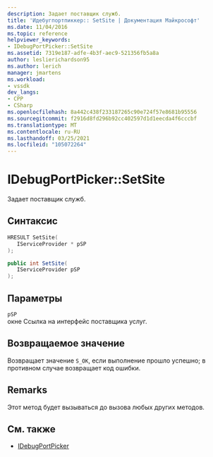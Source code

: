 ```yaml
---
description: Задает поставщик служб.
title: 'Идебугпортпиккер:: SetSite | Документация Майкрософт'
ms.date: 11/04/2016
ms.topic: reference
helpviewer_keywords:
- IDebugPortPicker::SetSite
ms.assetid: 7319e187-adfe-4b3f-aec9-521356fb5a8a
author: leslierichardson95
ms.author: lerich
manager: jmartens
ms.workload:
- vssdk
dev_langs:
- CPP
- CSharp
ms.openlocfilehash: 8a442c438f233187265c90e724f57e8681b95556
ms.sourcegitcommit: f2916d8fd296b92cc402597d1d1eecda4f6cccbf
ms.translationtype: MT
ms.contentlocale: ru-RU
ms.lasthandoff: 03/25/2021
ms.locfileid: "105072264"
---
```

# <a name="idebugportpickersetsite"></a>IDebugPortPicker::SetSite
Задает поставщик служб.

## <a name="syntax"></a>Синтаксис

```cpp
HRESULT SetSite(
   IServiceProvider * pSP
);
```

```csharp
public int SetSite(
   IServiceProvider pSP
);
```

## <a name="parameters"></a>Параметры
`pSP`\
окне Ссылка на интерфейс поставщика услуг.

## <a name="return-value"></a>Возвращаемое значение
 Возвращает значение `S_OK`, если выполнение прошло успешно; в противном случае возвращает код ошибки.

## <a name="remarks"></a>Remarks
 Этот метод будет вызываться до вызова любых других методов.

## <a name="see-also"></a>См. также
- [IDebugPortPicker](../../../extensibility/debugger/reference/idebugportpicker.md)
